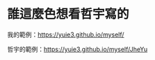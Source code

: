 
# 誰這麼色想看哲宇寫的

我的範例：<https://yuie3.github.io/myself/>

哲宇的範例：<https://yuie3.github.io/myself/JheYu>
